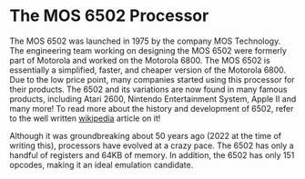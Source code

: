 # The MOS 6502 Processor 

The MOS 6502 was launched in 1975 by the company MOS Technology. The engineering team working on designing the MOS 6502 were formerly part of Motorola and worked on the Motorola 6800. The MOS 6502 is essentially a simplified, faster, and cheaper version of the Motorola 6800. Due to the low price point, many companies started using this processor for their products. The 6502 and its variations are now found in many famous products, including Atari 2600, Nintendo Entertainment System, Apple II and many more! To read more about the history and development of 6502, refer to the well written [wikipedia](https://en.wikipedia.org/wiki/MOS_Technology_6502) article on it!

Although it was groundbreaking about 50 years ago (2022 at the time of writing this), processors have evolved at a crazy pace. The 6502 has only a handful of registers and 64KB of memory. In addition, the 6502 has only 151 opcodes, making it an ideal emulation candidate. 

